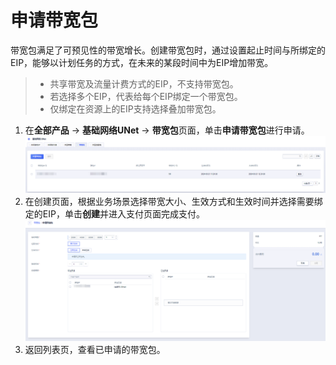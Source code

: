 # 申请带宽包
带宽包满足了可预见性的带宽增长。创建带宽包时，通过设置起止时间与所绑定的EIP，能够以计划任务的方式，在未来的某段时间中为EIP增加带宽。
> - 共享带宽及流量计费方式的EIP，不支持带宽包。
> - 若选择多个EIP，代表给每个EIP绑定一个带宽包。
> - 仅绑定在资源上的EIP支持选择叠加带宽包。
1. 在**全部产品** -> **基础网络UNet** -> **带宽包**页面，单击**申请带宽包**进行申请。
![image](/images/21.png)
2. 在创建页面，根据业务场景选择带宽大小、生效方式和生效时间并选择需要绑定的EIP，单击**创建**并进入支付页面完成支付。
![image](/images/22.png)
3. 返回列表页，查看已申请的带宽包。
